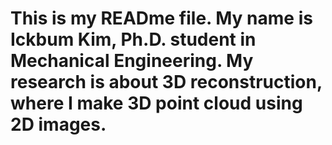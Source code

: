 # This is my READme file. My name is Ickbum Kim, Ph.D. student in Mechanical Engineering. My research is about 3D reconstruction, where I make 3D point cloud using 2D images.
